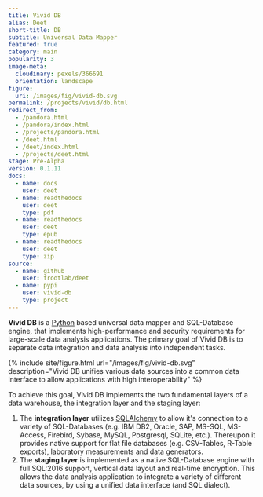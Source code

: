 ```yaml
---
title: Vivid DB
alias: Deet
short-title: DB
subtitle: Universal Data Mapper
featured: true
category: main
popularity: 3
image-meta:
  cloudinary: pexels/366691
  orientation: landscape
figure:
  uri: /images/fig/vivid-db.svg
permalink: /projects/vivid/db.html
redirect_from:
  - /pandora.html
  - /pandora/index.html
  - /projects/pandora.html
  - /deet.html
  - /deet/index.html
  - /projects/deet.html
stage: Pre-Alpha
version: 0.1.11
docs:
  - name: docs
    user: deet
  - name: readthedocs
    user: deet
    type: pdf
  - name: readthedocs
    user: deet
    type: epub
  - name: readthedocs
    user: deet
    type: zip
source:
  - name: github
    user: frootlab/deet
  - name: pypi
    user: vivid-db
    type: project
---
```


**Vivid DB** is a [Python](https://www.python.org/) based universal data mapper
and SQL-Database engine, that implements high-performance and security
requirements for large-scale data analysis applications. The primary goal of
Vivid DB is to separate data integration and data analysis into independent
tasks.

{% include site/figure.html url="/images/fig/vivid-db.svg"
  description="Vivid DB unifies various data sources into a common data
  interface to allow applications with high interoperability" %}

To achieve this goal, Vivid DB implements the two fundamental layers of a data
warehouse, the integration layer and the staging layer:

1. The **integration layer** utilizes [SQLAlchemy](https://www.sqlalchemy.org)
   to allow it\'s connection to a variety of SQL-Databases (e.g. IBM DB2,
   Oracle, SAP, MS-SQL, MS-Access, Firebird, Sybase, MySQL, Postgresql, SQLite,
   etc.). Thereupon it provides native support for flat file databases (e.g.
   CSV-Tables, R-Table exports), laboratory measurements and data generators.
2. The **staging layer** is implemented as a native SQL-Database engine with
   full SQL:2016 support, vertical data layout and real-time encryption. This
   allows the data analysis application to integrate a variety of different data
   sources, by using a unified data interface (and SQL dialect).
